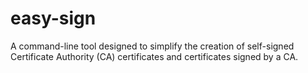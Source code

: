 # easy-sign
A command-line tool designed to simplify the creation of self-signed Certificate Authority (CA) certificates and certificates signed by a CA. 

